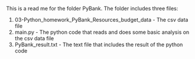 This is a read me for the folder PyBank.
The folder includes three files:
1) 03-Python_homework_PyBank_Resources_budget_data - The csv data file
2) main.py - The python code that reads and does some basic analysis on the csv data file
3) PyBank_result.txt - The text file that includes the result of the python code
